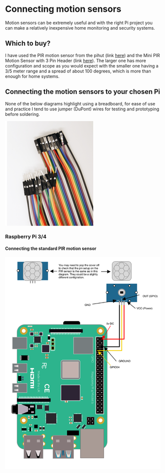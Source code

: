 # Connecting motion sensors

Motion sensors can be extremely useful and with the right Pi project you can make a relatively inexpensive home monitoring and security systems.

## Which to buy?

I have used the PIR motion sensor from the pihut (link [here](https://thepihut.com/products/pir-motion-sensor-module)) and the Mini PIR Motion Sensor with 3 Pin Header (link [here](https://thepihut.com/products/breadboard-friendly-mini-pir-motion-sensor-with-3-pin-header)). The larger one has more configuration and scope as you would expect with the smaller one having a 3/5 meter range and a spread of about 100 degrees, which is more than enough for home systems.

## Connecting the motion sensors to your chosen Pi

None of the below diagrams highlight using a breadboard, for ease of use and practice I tend to use jumper (DuPont) wires for testing and prototyping before soldering.

![jumper cables](/GPIO/img/jumper_wires.png)

### Raspberry Pi 3/4

#### Connecting the standard PIR motion sensor

![Pi 4 wiring diagram](/GPIO/img/Motion_PIR_sensor_connection.png)